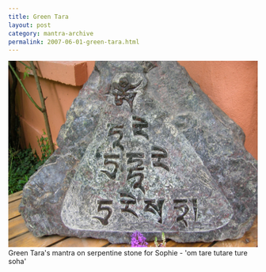 ```yaml
---
title: Green Tara
layout: post
category: mantra-archive
permalink: 2007-06-01-green-tara.html
---
```



![green tara](/assets/images/mani/greenTaraMantraOnSerpentine.jpg)  
Green Tara's mantra on serpentine stone for Sophie - 'om tare tutare ture soha'
